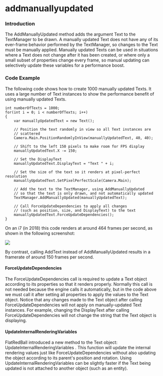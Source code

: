 # addmanuallyupdated

### Introduction

The AddManuallyUpdated method adds the argument Text to the TextManager to be drawn. A manually updated Text does not have any of its ever-frame behavior performed by the TextManager, so changes to the Text must be manually applied. Manually updated Texts can be used in situations where a Text does not change after it has been created, or where only a small subset of properties change every frame, so manual updating can selectively update these variables for a performance boost.

### Code Example

The following code shows how to create 1000 manually updated Texts. It uses a large number of Text instances to show the performance benefit of using manually updated Texts.

```lang:c#
int numberOfTexts = 1000;
for(int i = 0; i < numberOfTexts; i++)
{
    var manuallyUpdatedText = new Text();

    // Position the text randomly in view so all Text instances are
    // scattered
    Camera.Main.PositionRandomlyInView(manuallyUpdatedText, 40, 40);

    // Shift to the left 150 pixels to make room for FPS display
    manuallyUpdatedText.X -= 150;

    // Set the DisplayText
    manuallyUpdatedText.DisplayText = "Text " + i;

    // Set the size of the text so it renders at pixel-perfect resolution
    manuallyUpdatedText.SetPixelPerfectScale(Camera.Main);

    // Add the text to the TextManager, using AddManuallyUpdated
    // so that the text is only drawn, and not automatically updated
    TextManager.AddManuallyUpdated(manuallyUpdatedText);

    // Call ForceUpdateDependencies to apply all changes
    // (such as position, size, and DisplayText) to the text
    manuallyUpdatedText.ForceUpdateDependencies();
}
```

On an i7 (in 2018) this code renders at around 464 frames per second, as shown in the following screenshot:

![](../../../../../media/2018-08-img\_5b7cbd967850d.png)

By contrast, calling AddText instead of AddManuallyUpdated  results in a framerate of around 150 frames per second.

#### ForceUpdateDependencies

The ForceUpdateDependencies  call is required to update a Text  object according to its properties so that it renders properly. Normally this call is not needed because the engine calls it automatically, but in the code above we must call it after setting all properties to apply the values to the Text object. Notice that any changes made to the Text object after calling ForceUpdateDependencies  will not apply on manually-updated Text  instances. For example, changing the DisplayText  after calling ForceUpdateDependencies  will not change the string that the Text  object is displaying.

#### UpdateInternalRenderingVariables

FlatRedBall introduced a new method to the Text object: UpdateInternalRenderingVariables . This function will update the internal rendering values just like ForceUpdateDependencies without also updating the object according to its parent's position and rotation. Using UpdateInternalRenderingVariables  can be slightly faster if the Text being updated is not attached to another object (such as an entity).
